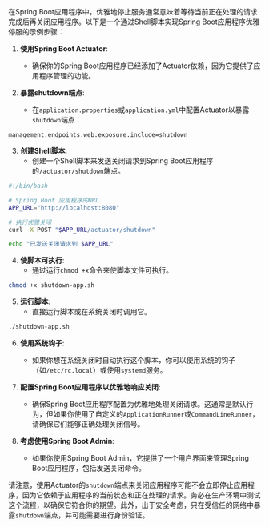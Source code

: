 在Spring Boot应用程序中，优雅地停止服务通常意味着等待当前正在处理的请求完成后再关闭应用程序。以下是一个通过Shell脚本实现Spring Boot应用程序优雅停服的示例步骤：

1. **使用Spring Boot Actuator**:
   - 确保你的Spring Boot应用程序已经添加了Actuator依赖，因为它提供了应用程序管理的功能。

2. **暴露shutdown端点**:
   - 在`application.properties`或`application.yml`中配置Actuator以暴露`shutdown`端点：

```properties
management.endpoints.web.exposure.include=shutdown
```

3. **创建Shell脚本**:
   - 创建一个Shell脚本来发送关闭请求到Spring Boot应用程序的`/actuator/shutdown`端点。

```bash
#!/bin/bash

# Spring Boot 应用程序的URL
APP_URL="http://localhost:8080"

# 执行优雅关闭
curl -X POST "$APP_URL/actuator/shutdown"

echo "已发送关闭请求到 $APP_URL"
```

4. **使脚本可执行**:
   - 通过运行`chmod +x`命令来使脚本文件可执行。

```sh
chmod +x shutdown-app.sh
```

5. **运行脚本**:
   - 直接运行脚本或在系统关闭时调用它。

```sh
./shutdown-app.sh
```

6. **使用系统钩子**:
   - 如果你想在系统关闭时自动执行这个脚本，你可以使用系统的钩子（如`/etc/rc.local`）或使用`systemd`服务。

7. **配置Spring Boot应用程序以优雅地响应关闭**:
   - 确保Spring Boot应用程序配置为优雅地处理关闭请求。这通常是默认行为，但如果你使用了自定义的`ApplicationRunner`或`CommandLineRunner`，请确保它们能够正确处理关闭信号。

8. **考虑使用Spring Boot Admin**:
   - 如果你使用Spring Boot Admin，它提供了一个用户界面来管理Spring Boot应用程序，包括发送关闭命令。

请注意，使用Actuator的`shutdown`端点来关闭应用程序可能不会立即停止应用程序，因为它依赖于应用程序的当前状态和正在处理的请求。务必在生产环境中测试这个流程，以确保它符合你的期望。此外，出于安全考虑，只在受信任的网络中暴露`shutdown`端点，并可能需要进行身份验证。
